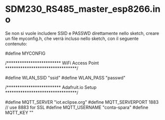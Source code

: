 SDM230_RS485_master_esp8266.ino
===============================

Se non si vuole includere SSID e PASSWD direttamente nello sketch, creare un file myconfig.h, che verrà incluso nello sketch, con il seguente contenuto:

#define MYCONFIG
 
/************************* WiFi Access Point *********************************/

#define WLAN_SSID       "ssid"
#define WLAN_PASS       "passwd"

/************************* Adafruit.io Setup *********************************/

#define MQTT_SERVER      "iot.eclipse.org"
#define MQTT_SERVERPORT  1883                   // use 8883 for SSL
#define MQTT_USERNAME    "conta-spara"
#define MQTT_KEY         ""

